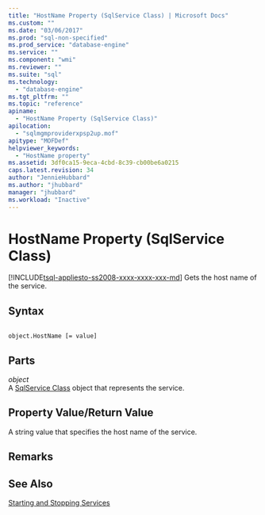 ```yaml
---
title: "HostName Property (SqlService Class) | Microsoft Docs"
ms.custom: ""
ms.date: "03/06/2017"
ms.prod: "sql-non-specified"
ms.prod_service: "database-engine"
ms.service: ""
ms.component: "wmi"
ms.reviewer: ""
ms.suite: "sql"
ms.technology: 
  - "database-engine"
ms.tgt_pltfrm: ""
ms.topic: "reference"
apiname: 
  - "HostName Property (SqlService Class)"
apilocation: 
  - "sqlmgmproviderxpsp2up.mof"
apitype: "MOFDef"
helpviewer_keywords: 
  - "HostName property"
ms.assetid: 3df0ca15-9eca-4cbd-8c39-cb00be6a0215
caps.latest.revision: 34
author: "JennieHubbard"
ms.author: "jhubbard"
manager: "jhubbard"
ms.workload: "Inactive"
---
```

# HostName Property (SqlService Class)
[!INCLUDE[tsql-appliesto-ss2008-xxxx-xxxx-xxx-md](../../../includes/tsql-appliesto-ss2008-xxxx-xxxx-xxx-md.md)]
  Gets the host name of the service.  
  
## Syntax  
  
```  
  
object.HostName [= value]  
```  
  
## Parts  
 *object*  
 A [SqlService Class](../../../relational-databases/wmi-provider-configuration-classes/sqlservice-class/sqlservice-class.md) object that represents the service.  
  
## Property Value/Return Value  
 A string value that specifies the host name of the service.  
  
## Remarks  
  
## See Also  
 [Starting and Stopping Services](http://technet.microsoft.com/library/ms174886\(v=sql.105\).aspx)  
  
  
